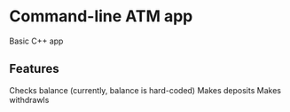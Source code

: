# Command-line ATM app
Basic C++ app

## Features
Checks balance (currently, balance is hard-coded)
Makes deposits
Makes withdrawls

